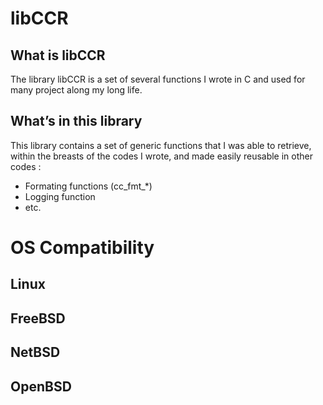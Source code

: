 # libCCR
## What is libCCR
The library libCCR is a set of several functions I wrote in C and used for many project along my long life.
## What’s in this library
This library contains a set of generic functions that I was able to retrieve, within the breasts of the codes
I wrote, and made easily reusable in other codes :
- Formating functions (cc_fmt_*)
- Logging function
- etc.

# OS Compatibility
## Linux
## FreeBSD
## NetBSD
## OpenBSD

